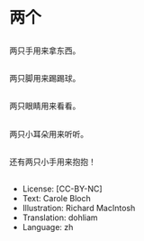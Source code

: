 # 两个

##
两只手用来拿东西。

##


##
两只脚用来踢踢球。

##


##
两只眼睛用来看看。

##


##
两只小耳朵用来听听。

##


##
还有两只小手用来抱抱！

##


##
* License: [CC-BY-NC]
* Text: Carole Bloch
* Illustration: Richard MacIntosh
* Translation: dohliam
* Language: zh
